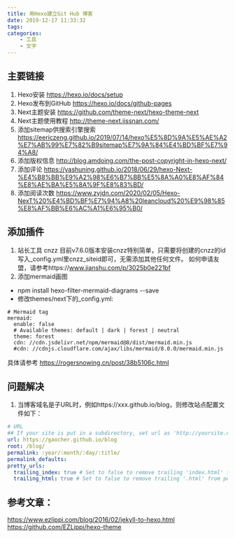 ```yaml
---
title: 用Hexo建立Git Hub 博客
date: 2019-12-17 11:33:32
tags:
categories: 
    - 工具
    - 文字
---
```


## 主要链接
1. Hexo安装 https://hexo.io/docs/setup
2. Hexo发布到GitHub https://hexo.io/docs/github-pages
3. Next主题安装 https://github.com/theme-next/hexo-theme-next
4. Next主题使用教程 http://theme-next.iissnan.com/
5. 添加sitemap供搜索引擎搜索 https://eericzeng.github.io/2019/07/14/hexo%E5%8D%9A%E5%AE%A2%E7%AB%99%E7%82%B9sitemap%E7%9A%84%E4%BD%BF%E7%94%A8/
6. 添加版权信息  http://blog.amdoing.com/the-post-copyright-in-hexo-next/
7. 添加评论 https://yashuning.github.io/2018/06/29/hexo-Next-%E4%B8%BB%E9%A2%98%E6%B7%BB%E5%8A%A0%E8%AF%84%E8%AE%BA%E5%8A%9F%E8%83%BD/
8. 添加阅读次数 https://www.zyjdn.com/2020/02/05/Hexo-NexT%20%E4%BD%BF%E7%94%A8%20leancloud%20%E9%98%85%E8%AF%BB%E6%AC%A1%E6%95%B0/

## 添加插件
1. 站长工具 cnzz
目前v7.6.0版本安装cnzz特别简单，只需要将创建的cnzz的id写入_config.yml里cnzz_siteid即可，无需添加其他任何文件。
如何申请友盟，请参考https://www.jianshu.com/p/3025b0e221bf
2. 添加mermaid画图
  - npm install hexo-filter-mermaid-diagrams --save
  - 修改themes/next下的_config.yml:
```
# Mermaid tag
mermaid:
  enable: false
  # Available themes: default | dark | forest | neutral
  theme: forest
  cdn: //cdn.jsdelivr.net/npm/mermaid@8/dist/mermaid.min.js
  #cdn: //cdnjs.cloudflare.com/ajax/libs/mermaid/8.0.0/mermaid.min.js
```
具体请参考 https://rogersnowing.cn/post/38b5106c.html

## 问题解决
1. 当博客域名是子URL时，例如https://xxx.github.io/blog，则修改站点配置文件如下：
```yaml
# URL
## If your site is put in a subdirectory, set url as 'http://yoursite.com/child' and root as '/child/'
url: https://gaocher.github.io/blog
root: /blog/
permalink: :year/:month/:day/:title/
permalink_defaults:
pretty_urls:
  trailing_index: true # Set to false to remove trailing 'index.html' from permalinks
  trailing_html: true # Set to false to remove trailing '.html' from permalinks
```

## 参考文章：
https://www.ezlippi.com/blog/2016/02/jekyll-to-hexo.html
https://github.com/EZLippi/hexo-theme